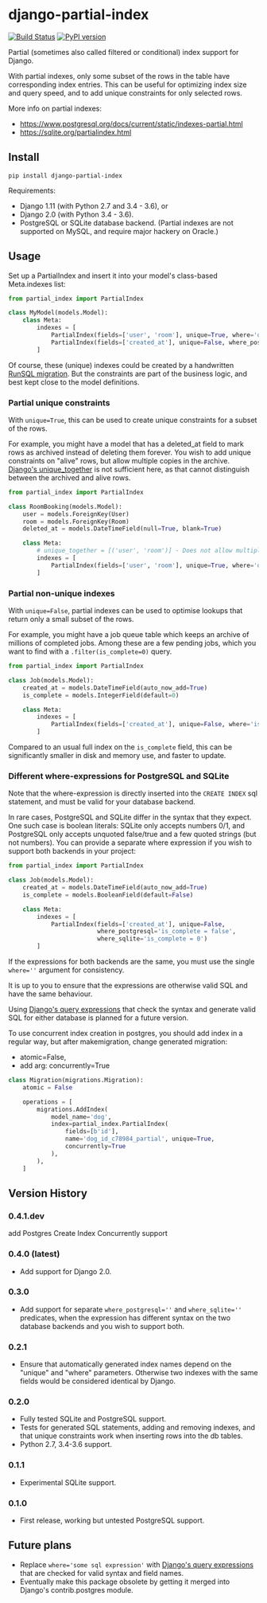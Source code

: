 # django-partial-index

[![Build Status](https://api.travis-ci.org/mattiaslinnap/django-partial-index.svg?branch=master)](https://travis-ci.org/mattiaslinnap/django-partial-index)
[![PyPI version](https://badge.fury.io/py/django-partial-index.svg)](https://pypi.python.org/pypi/django-partial-index/0.4.0)

Partial (sometimes also called filtered or conditional) index support for Django.

With partial indexes, only some subset of the rows in the table have corresponding index entries.
This can be useful for optimizing index size and query speed, and to add unique constraints for only selected rows.

More info on partial indexes:

* https://www.postgresql.org/docs/current/static/indexes-partial.html
* https://sqlite.org/partialindex.html


## Install

`pip install django-partial-index`

Requirements:

* Django 1.11 (with Python 2.7 and 3.4 - 3.6), or
* Django 2.0 (with Python 3.4 - 3.6).
* PostgreSQL or SQLite database backend. (Partial indexes are not supported on MySQL, and require major hackery on Oracle.)

## Usage

Set up a PartialIndex and insert it into your model's class-based Meta.indexes list:

```python
from partial_index import PartialIndex

class MyModel(models.Model):
    class Meta:
        indexes = [
            PartialIndex(fields=['user', 'room'], unique=True, where='deleted_at IS NULL'),
            PartialIndex(fields=['created_at'], unique=False, where_postgresql='is_complete = false', where_sqlite='is_complete = 0'),
        ]
```

Of course, these (unique) indexes could be created by a handwritten [RunSQL migration](https://docs.djangoproject.com/en/1.11/ref/migration-operations/#runsql).
But the constraints are part of the business logic, and best kept close to the model definitions.

### Partial unique constraints

With `unique=True`, this can be used to create unique constraints for a subset of the rows.

For example, you might have a model that has a deleted_at field to mark rows as archived instead of deleting them forever.
You wish to add unique constraints on "alive" rows, but allow multiple copies in the archive.
[Django's unique_together](https://docs.djangoproject.com/en/1.11/ref/models/options/#unique-together) is not sufficient here, as that cannot
distinguish between the archived and alive rows.

```python
from partial_index import PartialIndex

class RoomBooking(models.Model):
    user = models.ForeignKey(User)
    room = models.ForeignKey(Room)
    deleted_at = models.DateTimeField(null=True, blank=True)

    class Meta:
        # unique_together = [('user', 'room')] - Does not allow multiple deleted rows. Instead use:
        indexes = [
            PartialIndex(fields=['user', 'room'], unique=True, where='deleted_at IS NULL')
        ]
```

### Partial non-unique indexes

With `unique=False`, partial indexes can be used to optimise lookups that return only a small subset of the rows.

For example, you might have a job queue table which keeps an archive of millions of completed jobs. Among these are a few pending jobs,
which you want to find with a `.filter(is_complete=0)` query.

```python
from partial_index import PartialIndex

class Job(models.Model):
    created_at = models.DateTimeField(auto_now_add=True)
    is_complete = models.IntegerField(default=0)

    class Meta:
        indexes = [
            PartialIndex(fields=['created_at'], unique=False, where='is_complete = 0')
        ]
```

Compared to an usual full index on the `is_complete` field, this can be significantly smaller in disk and memory use, and faster to update.

### Different where-expressions for PostgreSQL and SQLite

Note that the where-expression is directly inserted into the `CREATE INDEX` sql statement, and must be valid for your database backend.

In rare cases, PostgreSQL and SQLite differ in the syntax that they expect. One such case is boolean literals:
SQLite only accepts numbers 0/1, and PostgreSQL only accepts unquoted false/true and a few quoted strings (but not numbers). You can provide
a separate where expression if you wish to support both backends in your project:

```python
from partial_index import PartialIndex

class Job(models.Model):
    created_at = models.DateTimeField(auto_now_add=True)
    is_complete = models.BooleanField(default=False)

    class Meta:
        indexes = [
            PartialIndex(fields=['created_at'], unique=False,
                         where_postgresql='is_complete = false',
                         where_sqlite='is_complete = 0')
        ]
```

If the expressions for both backends are the same, you must use the single `where=''` argument for consistency.

It is up to you to ensure that the expressions are otherwise valid SQL and have the same behaviour.

Using [Django's query expressions](https://docs.djangoproject.com/en/1.11/ref/models/expressions/) that check the syntax and generate valid SQL
for either database is planned for a future version.

To use concurrent index creation in postgres, you should add index in a regular way,
but after makemigration, change generated migration:
 - atomic=False,
 - add arg: concurrently=True

```python
class Migration(migrations.Migration):
    atomic = False

    operations = [
        migrations.AddIndex(
            model_name='dog',
            index=partial_index.PartialIndex(
                fields=[b'id'],
                name='dog_id_c78984_partial', unique=True,
                concurrently=True
            ),
        ),
    ]

```
## Version History

### 0.4.1.dev
add Postgres Create Index Concurrently support

### 0.4.0 (latest)
* Add support for Django 2.0.

### 0.3.0
* Add support for separate `where_postgresql=''` and `where_sqlite=''` predicates, when the expression has different syntax on the two
 database backends and you wish to support both.

### 0.2.1
* Ensure that automatically generated index names depend on the "unique" and "where" parameters. Otherwise two indexes with the same fields would be considered identical by Django.

### 0.2.0
* Fully tested SQLite and PostgreSQL support.
* Tests for generated SQL statements, adding and removing indexes, and that unique constraints work when inserting rows into the db tables.
* Python 2.7, 3.4-3.6 support.

### 0.1.1
* Experimental SQLite support.

### 0.1.0
* First release, working but untested PostgreSQL support.

## Future plans

* Replace `where='some sql expression'` with [Django's query expressions](https://docs.djangoproject.com/en/1.11/ref/models/expressions/) that are checked for valid syntax and field names.
* Eventually make this package obsolete by getting it merged into Django's contrib.postgres module.
